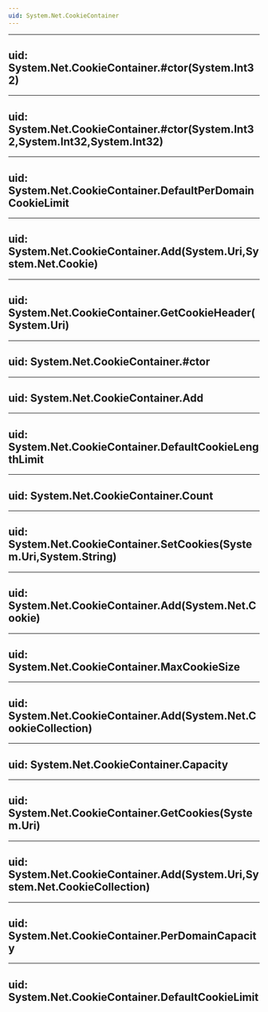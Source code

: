 ```yaml
---
uid: System.Net.CookieContainer
---
```


---
uid: System.Net.CookieContainer.#ctor(System.Int32)
---

---
uid: System.Net.CookieContainer.#ctor(System.Int32,System.Int32,System.Int32)
---

---
uid: System.Net.CookieContainer.DefaultPerDomainCookieLimit
---

---
uid: System.Net.CookieContainer.Add(System.Uri,System.Net.Cookie)
---

---
uid: System.Net.CookieContainer.GetCookieHeader(System.Uri)
---

---
uid: System.Net.CookieContainer.#ctor
---

---
uid: System.Net.CookieContainer.Add
---

---
uid: System.Net.CookieContainer.DefaultCookieLengthLimit
---

---
uid: System.Net.CookieContainer.Count
---

---
uid: System.Net.CookieContainer.SetCookies(System.Uri,System.String)
---

---
uid: System.Net.CookieContainer.Add(System.Net.Cookie)
---

---
uid: System.Net.CookieContainer.MaxCookieSize
---

---
uid: System.Net.CookieContainer.Add(System.Net.CookieCollection)
---

---
uid: System.Net.CookieContainer.Capacity
---

---
uid: System.Net.CookieContainer.GetCookies(System.Uri)
---

---
uid: System.Net.CookieContainer.Add(System.Uri,System.Net.CookieCollection)
---

---
uid: System.Net.CookieContainer.PerDomainCapacity
---

---
uid: System.Net.CookieContainer.DefaultCookieLimit
---
